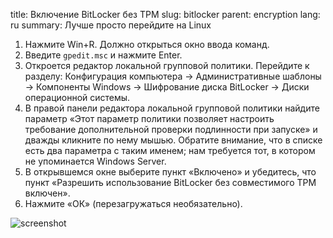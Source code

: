title: Включение BitLocker без TPM
slug: bitlocker
parent: encryption
lang: ru
summary: Лучше просто перейдите на Linux

1. Нажмите Win+R. Должно открыться окно ввода команд.
2. Введите `gpedit.msc` и нажмите Enter.
3. Откроется редактор локальной групповой политики. Перейдите к разделу: Конфигурация компьютера → Административные шаблоны → Компоненты Windows → Шифрование диска BitLocker → Диски операционной системы.
4. В правой панели редактора локальной групповой политики найдите параметр  «Этот параметр политики позволяет настроить требование дополнительной  проверки подлинности при запуске» и дважды кликните по нему мышью.  Обратите внимание, что в списке есть два параметра с таким именем; нам  требуется тот, в котором не упоминается Windows Server.
5. В  открывшемся окне выберите пункт «Включено» и убедитесь, что пункт  «Разрешить использование BitLocker без совместимого TPM включен».
6. Нажмите «ОК» (перезагружаться необязательно).

![screenshot]({attach}regedit.png)
